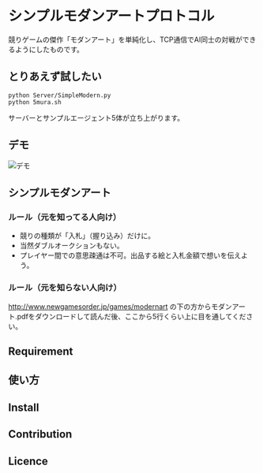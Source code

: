 シンプルモダンアートプロトコル
====

競りゲームの傑作「モダンアート」を単純化し、TCP通信でAI同士の対戦ができるようにしたものです。

## とりあえず試したい

    python Server/SimpleModern.py
    python 5mura.sh
    
サーバーとサンプルエージェント5体が立ち上がります。


## デモ
![デモ](https://imgur.com/YEtB1Kw.gif)

## シンプルモダンアート
### ルール（元を知ってる人向け）

- 競りの種類が「入札」（握り込み）だけに。
- 当然ダブルオークションもない。
- プレイヤー間での意思疎通は不可。出品する絵と入札金額で想いを伝えよう。

### ルール（元を知らない人向け）

http://www.newgamesorder.jp/games/modernart
の下の方からモダンアート.pdfをダウンロードして読んだ後、ここから5行くらい上に目を通してください。

## Requirement

## 使い方

## Install

## Contribution

## Licence
